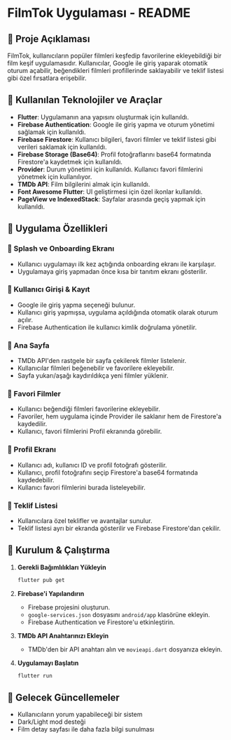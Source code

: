 # FilmTok Uygulaması - README

## 📌 Proje Açıklaması
FilmTok, kullanıcıların popüler filmleri keşfedip favorilerine ekleyebildiği bir film keşif uygulamasıdır. Kullanıcılar, Google ile giriş yaparak otomatik oturum açabilir, beğendikleri filmleri profillerinde saklayabilir ve teklif listesi gibi özel fırsatlara erişebilir.

## 📌 Kullanılan Teknolojiler ve Araçlar
- **Flutter**: Uygulamanın ana yapısını oluşturmak için kullanıldı.
- **Firebase Authentication**: Google ile giriş yapma ve oturum yönetimi sağlamak için kullanıldı.
- **Firebase Firestore**: Kullanıcı bilgileri, favori filmler ve teklif listesi gibi verileri saklamak için kullanıldı.
- **Firebase Storage (Base64)**: Profil fotoğraflarını base64 formatında Firestore'a kaydetmek için kullanıldı.
- **Provider**: Durum yönetimi için kullanıldı. Kullanıcı favori filmlerini yönetmek için kullanılıyor.
- **TMDb API**: Film bilgilerini almak için kullanıldı.
- **Font Awesome Flutter**: UI geliştirmesi için özel ikonlar kullanıldı.
- **PageView ve IndexedStack**: Sayfalar arasında geçiş yapmak için kullanıldı.

## 📌 Uygulama Özellikleri

### 🔹 Splash ve Onboarding Ekranı
- Kullanıcı uygulamayı ilk kez açtığında onboarding ekranı ile karşılaşır.
- Uygulamaya giriş yapmadan önce kısa bir tanıtım ekranı gösterilir.

### 🔹 Kullanıcı Girişi & Kayıt
- Google ile giriş yapma seçeneği bulunur.
- Kullanıcı giriş yapmışsa, uygulama açıldığında otomatik olarak oturum açılır.
- Firebase Authentication ile kullanıcı kimlik doğrulama yönetilir.

### 🔹 Ana Sayfa
- TMDb API'den rastgele bir sayfa çekilerek filmler listelenir.
- Kullanıcılar filmleri beğenebilir ve favorilere ekleyebilir.
- Sayfa yukarı/aşağı kaydırıldıkça yeni filmler yüklenir.

### 🔹 Favori Filmler
- Kullanıcı beğendiği filmleri favorilerine ekleyebilir.
- Favoriler, hem uygulama içinde Provider ile saklanır hem de Firestore'a kaydedilir.
- Kullanıcı, favori filmlerini Profil ekranında görebilir.

### 🔹 Profil Ekranı
- Kullanıcı adı, kullanıcı ID ve profil fotoğrafı gösterilir.
- Kullanıcı, profil fotoğrafını seçip Firestore'a base64 formatında kaydedebilir.
- Kullanıcı favori filmlerini burada listeleyebilir.

### 🔹 Teklif Listesi
- Kullanıcılara özel teklifler ve avantajlar sunulur.
- Teklif listesi ayrı bir ekranda gösterilir ve Firebase Firestore'dan çekilir.

## 📌 Kurulum & Çalıştırma
1. **Gerekli Bağımlılıkları Yükleyin**
   ```sh
   flutter pub get
   ```
2. **Firebase'i Yapılandırın**
   - Firebase projesini oluşturun.
   - `google-services.json` dosyasını `android/app` klasörüne ekleyin.
   - Firebase Authentication ve Firestore'u etkinleştirin.

3. **TMDb API Anahtarınızı Ekleyin**
   - TMDb'den bir API anahtarı alın ve `movieapi.dart` dosyanıza ekleyin.

4. **Uygulamayı Başlatın**
   ```sh
   flutter run
   ```

## 📌 Gelecek Güncellemeler
- Kullanıcıların yorum yapabileceği bir sistem
- Dark/Light mod desteği
- Film detay sayfası ile daha fazla bilgi sunulması

